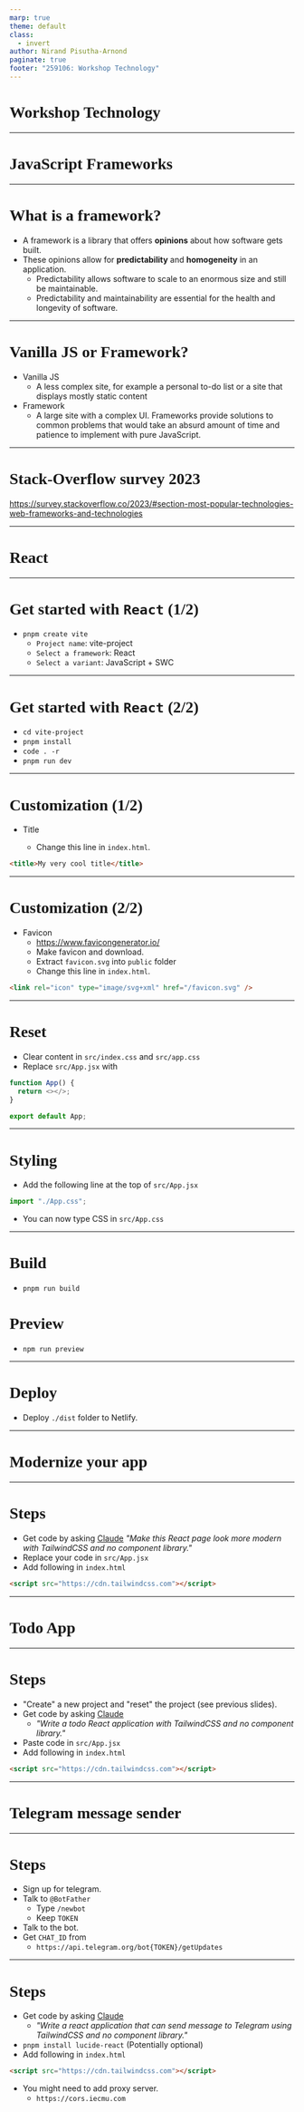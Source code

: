```yaml
---
marp: true
theme: default
class:
  - invert
author: Nirand Pisutha-Arnond
paginate: true
footer: "259106: Workshop Technology"
---
```


<style>
@import url('https://fonts.googleapis.com/css2?family=Prompt:ital,wght@0,100;0,300;0,400;0,700;1,100;1,300;1,400;1,700&display=swap');

    :root {
    font-family: Prompt;
    --hl-color: #D57E7E;
}
h1 {
  font-family: Prompt
}
</style>

# Workshop Technology

---

# JavaScript Frameworks

---

# What is a framework?

- A framework is a library that offers **opinions** about how software gets built.
- These opinions allow for **predictability** and **homogeneity** in an application.
  - Predictability allows software to scale to an enormous size and still be maintainable.
  - Predictability and maintainability are essential for the health and longevity of software.

---

# Vanilla JS or Framework?

- Vanilla JS
  - A less complex site, for example a personal to-do list or a site that displays mostly static content
- Framework
  - A large site with a complex UI. Frameworks provide solutions to common problems that would take an absurd amount of time and patience to implement with pure JavaScript.

---

# Stack-Overflow survey 2023

https://survey.stackoverflow.co/2023/#section-most-popular-technologies-web-frameworks-and-technologies

---

# React

---

# Get started with `React` (1/2)

- `pnpm create vite`
  - `Project name`: vite-project
  - `Select a framework`: React
  - `Select a variant`: JavaScript + SWC

---

# Get started with `React` (2/2)

- `cd vite-project`
- `pnpm install`
- `code . -r`
- `pnpm run dev`

---

# Customization (1/2)

- Title

  - Change this line in `index.html`.

```html
<title>My very cool title</title>
```

---

# Customization (2/2)

- Favicon
  - https://www.favicongenerator.io/
  - Make favicon and download.
  - Extract `favicon.svg` into `public` folder
  - Change this line in `index.html`.

```html
<link rel="icon" type="image/svg+xml" href="/favicon.svg" />
```

---

# Reset

- Clear content in `src/index.css` and `src/app.css`
- Replace `src/App.jsx` with

```js
function App() {
  return <></>;
}

export default App;
```

---

# Styling

- Add the following line at the top of `src/App.jsx`

```js
import "./App.css";
```

- You can now type CSS in `src/App.css`

---

# Build

- `pnpm run build`

# Preview

- `npm run preview`

---

# Deploy

- Deploy `./dist` folder to Netlify.

---

# Modernize your app

---

# Steps

- Get code by asking [Claude](https://claude.ai/)
  _"Make this React page look more modern with TailwindCSS and no component library."_
- Replace your code in `src/App.jsx`
- Add following in `index.html`

```html
<script src="https://cdn.tailwindcss.com"></script>
```

---

# Todo App

---

# Steps

- "Create" a new project and "reset" the project (see previous slides).
- Get code by asking [Claude](https://claude.ai/)
  - _"Write a todo React application with TailwindCSS and no component library."_
- Paste code in `src/App.jsx`
- Add following in `index.html`

```html
<script src="https://cdn.tailwindcss.com"></script>
```

---

# Telegram message sender

---

# Steps

- Sign up for telegram.
- Talk to `@BotFather`
  - Type `/newbot`
  - Keep `TOKEN`
- Talk to the bot.
- Get `CHAT_ID` from
  - `https://api.telegram.org/bot{TOKEN}/getUpdates`

---

# Steps

- Get code by asking [Claude](https://claude.ai/)
  - _"Write a react application that can send message to Telegram using TailwindCSS and no component library."_
- `pnpm install lucide-react` (Potentially optional)
- Add following in `index.html`

```html
<script src="https://cdn.tailwindcss.com"></script>
```

- You might need to add proxy server.
  - `https://cors.iecmu.com`
